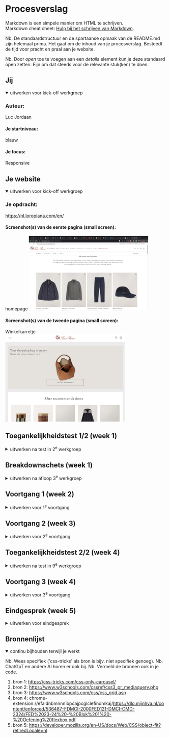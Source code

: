 # Procesverslag
Markdown is een simpele manier om HTML te schrijven.  
Markdown cheat cheet: [Hulp bij het schrijven van Markdown](https://github.com/adam-p/markdown-here/wiki/Markdown-Cheatsheet).

Nb. De standaardstructuur en de spartaanse opmaak van de README.md zijn helemaal prima. Het gaat om de inhoud van je procesverslag. Besteedt de tijd voor pracht en praal aan je website.

Nb. Door *open* toe te voegen aan een *details* element kun je deze standaard open zetten. Fijn om dat steeds voor de relevante stuk(ken) te doen.





## Jij

<details open>
  <summary>uitwerken voor kick-off werkgroep</summary>

  ### Auteur:
  Luc Jordaan

  #### Je startniveau:
  blauw

  #### Je focus:
  Responsive
 
</details>





## Je website

<details open>
  <summary>uitwerken voor kick-off werkgroep</summary>

  ### Je opdracht:
  https://nl.loropiana.com/en/

  #### Screenshot(s) van de eerste pagina (small screen): 
  homepage 
  <img src="readme-images/homepage.png" width="375px" alt="homepage van de website">

  #### Screenshot(s) van de tweede pagina (small screen):
  Winkelkarretje  
  <img src="readme-images/Screenshot 2023-10-02 at 16.37.58.png" width="375px" alt="winkel karretje pagina">
 
</details>



## Toegankelijkheidstest 1/2 (week 1)

<details>
  <summary>uitwerken na test in 2<sup>e</sup> werkgroep</summary>

  ### Bevindingen
  Lijst met je bevindingen die in de test naar voren kwamen:

  Ik was in week 2 nog totaal niet ver met mijn eigen website. Ik was in de lessen voornamelijk bezig met de opdrachten, en dus niet met mijn website. Dit had als gevolg dat ik eigenlijk alleen een header had zonder vormgeving. Ik ben hierna hard aan de bak gegaan met de content vastleggen, uitschetsen en in mijn html te zetten. Hier was ik voornamelijk mee bezig deze week.

</details>



## Breakdownschets (week 1)

<details>
  <summary>uitwerken na afloop 3<sup>e</sup> werkgroep</summary>

  ### de hele pagina: 
  <img src="readme-images/Screenshot 2023-10-02 at 14.05.09.png" width="375px" alt="winkelmandje is leeg in groot scherm">

  ### dynamisch deel (bijv menu): 
  <img src="readme-images/Screenshot 2023-10-02 at 14.05.03.png" width="375px" alt="gesuggesteerde items in groot scherm (slider)">

  ### wellicht nog een dynamisch deel (bijv filter): 
  <img src="readme-images/Screenshot 2023-10-02 at 14.07.07.png" width="375px" alt="slider die groter en kleiner word op de pagina">

</details>





## Voortgang 1 (week 2)

<details>
  <summary>uitwerken voor 1<sup>e</sup> voortgang</summary>

  ### Stand van zaken
  hier dit ging goed & dit was lastig (neem ook screenshots op van delen van je website en code)

  <img src="readme-images/Screenshot 2023-10-02 at 14.08.16.png" width="375px" alt="code van mijn header/ hamburgermenudie niet goed werkt">

  -Ik heb heel lang zitten kloten met een hamburger menu en uiteindelijk is het soort van gelukt, maar ik ben er niet helemaal blij mee. Op klein scherm is het gelukt maar op groot scherm kwam er allemaal content bij uit de hamburger menu. En die kwam in de nav terecht. Ik wist niet hoe dat werkte, dus ik heb een versimpelde versie er van gedaan.


  ### Agenda voor meeting
  samen met je groepje opstellen

  | student 1      | student 2          | student 3    | student 4        |
  | ---            | ---                | ---          | ---              |
  | dit bespreken  | en dit             | en ik dit    | en dan ik dat    |
  | en dat ook nog | dit als er tijd is | nog een punt | dit wil ik zeker |
  | ...            | ...                | ...          | ...              |


  ### Verslag van meeting
  hier na afloop snel de uitkomsten van de meeting vastleggen

  - punt 1: Ik moet mijn header echt afmaken
  - punt 2: Ik moet eerst even de basis elementen in HTML zetten voordat ik teveel aan mijn vormgeving zit.
  - nog een punt: Mijn background image werkte niet mee.
  - Punt 3: Mijn website is niet heel user friendly voor mensen die blind zijn.
  - punt 4: Veel elementen hadden geen heading in de site en dat ia niet heek user friendly.
  - ...

</details>





## Voortgang 2 (week 3)

<details>
  <summary>uitwerken voor 2<sup>e</sup> voortgang</summary>

  ### Stand van zaken
  hier dit ging goed & dit was lastig (neem ook screenshots op van delen van je website en code)

  <img src="readme-images/Screenshot 2023-10-02 at 14.11.18.png" width="375px" alt="screenshot van elementen op tweede pagina">

  <img src="readme-images/Screenshot 2023-10-02 at 16.39.10.png" width="375px" alt="screenshot van lijst van voorgestelde dingen op tweede pagina">


  -Dit is een element van mijn tweede pagina die lastig leek, en die ik wil proberen.

  -Het voorgestelde deel is eigenlijk een soort slider waarin er elementen bijkomen als je scherm groter word, maar ik weet niet hoe ik dat moet doen dus ik maak het gewoon een grid waar alles onder elkaar valt. Dit vond ik belangrijker dan dat je een slider hebt die de helft van de content verstopt.


  ### Agenda voor meeting
  samen met je groepje opstellen

  | student 1      | student 2          | student 3    | student 4        |
  | ---            | ---                | ---          | ---              |
  | dit bespreken  | en dit             | en ik dit    | en dan ik dat    |
  | en dat ook nog | dit als er tijd is | nog een punt | dit wil ik zeker |
  | ...            | ...                | ...          | ...              |


  ### Verslag van meeting
  hier na afloop snel de uitkomsten van de meeting vastleggen

  - punt 1: Ik heb de basis elementen in HTML en moet nu gaan beginnen aan de vormgeving
  - punt 2: De vormgeving is moeilijker dan ik dacht, en ik ben al heel veel tijd kwijt daaraan.
  - punt 3: Ik ben ook begonnen aan de tweede pagina.
  - punt 4: Mijn website is nog totaal niet responsive dus ik moet nu gaan leren hoe media queries werken.
- ...

</details>





## Toegankelijkheidstest 2/2 (week 4)

<details>
  <summary>uitwerken na test in 9<sup>e</sup> werkgroep</summary>

  ### Bevindingen
  Lijst met je bevindingen die in de test naar voren kwamen (geef ook aan wat er verbeterd is):

  -Veel van mijn elementen had ik niet in een echte link gemaakt, maar meer gebruikt als filler. Hierdoor werkte de screenreader niet helemaal.
  -Verder werkte het navigeren door de site prima.
  -Bepaalde links worden steeds genoemd als "link" en dat is niet toegankelijk voor blinde mensen.
  -Ik moet ook meer discriptive alt tags gebruiken voor mijn images en links, bijvoorbeeld waar de links heen gaan etc. Dit is anders echt niet toegankelijk.
  -De h2 tags worden wel goed opgelezen door de screenreader.

</details>





## Voortgang 3 (week 4)

<details>
  <summary>uitwerken voor 3<sup>e</sup> voortgang</summary>

  ### Stand van zaken
  hier dit ging goed & dit was lastig (neem ook screenshots op van delen van je website en code)

  <img src="readme-images/Screenshot 2023-10-02 at 13.45.55.png" width="375px" alt="section tennis walk shoes lukt niet">
  <img src="readme-images/Screenshot 2023-10-02 at 14.01.49.png" width="375px" alt="code van section tennis walk shoes">

  -ik had wat problemen met dit gedeelte en het lukte mij niet om het zelf op te lossen. Dus ik ben zo ver gekomen als mij zonder hulp gaat lukken, en de rest laat ik helaas voor wat het is. De vormgeving is uiteindelijk niet het belangrijkste.


  ### Agenda voor meeting
  samen met je groepje opstellen

  | student 1      | student 2          | student 3    | student 4        |
  | ---            | ---                | ---          | ---              |
  | dit bespreken  | en dit             | en ik dit    | en dan ik dat    |
  | en dat ook nog | dit als er tijd is | nog een punt | dit wil ik zeker |
  | ...            | ...                | ...          | ...              |


  ### Verslag van meeting
  hier na afloop snel de uitkomsten van de meeting vastleggen

  - punt 1: Ik moet mijn hamburger menu nog fixen.
  - punt 2: Ook moet ik nog bepaalde dingen responsive maken zoals de nav en de section van de tennis schoenen..
  - nog een punt
  - ...

</details>





## Eindgesprek (week 5)

<details>
  <summary>uitwerken voor eindgesprek</summary>

  ### Je uitkomst - karakteristiek screenshots:
  <img src="readme-images/Screenshot 2023-10-02 at 13.59.38.png" width="375px" alt="uitomst opdracht 1">

  -In het algemeen ben ik best blij met hoe mijn eigen website is geworden. Het heeft zeker het gevoel van de Loro Piana website. Er zijn bepaalde dingen die ik nog zou willen verbeteren maar daar had ik extra hulp bij nodig.


  ### Dit ging goed/Heb ik geleerd: 
  Korte omschrijving met plaatjes

  <img src="readme-images/Screenshot 2023-10-02 at 13.46.31.png" width="375px" alt="Responsive heb ik veel geleerd">

  -Ik heb veel geleerd over grids gebruiken en hoe ik een website responsive moet. En ik ben vooral trots op deze elementen.

  ### Dit was lastig/Is niet gelukt:
  Korte omschrijving met plaatjes

  <img src="readme-images/Screenshot 2023-10-02 at 13.45.55.png" width="375px" alt="bummer">

-Wat minder goed ging was deze section met de tennis schoenen. Het was een ingewikkelde grid en het lukte mij niet om het te laten lijken op de website. Ook lukte het mij niet om de nav helemaal te maken zoals in de echte site, want het veranderde de responsivness van de site.

</details>





## Bronnenlijst

<details open>
  <summary>continu bijhouden terwijl je werkt</summary>

  Nb. Wees specifiek ('css-tricks' als bron is bijv. niet specifiek genoeg). 
  Nb. ChatGpT en andere AI horen er ook bij.
  Nb. Vermeld de bronnen ook in je code.

  1. bron 1: https://css-tricks.com/css-only-carousel/
  2. bron 2: https://www.w3schools.com/cssref/css3_pr_mediaquery.php
  3. bron 3: https://www.w3schools.com/css/css_grid.asp
  4. bron 4: chrome-extension://efaidnbmnnnibpcajpcglclefindmkaj/https://dlo.mijnhva.nl/content/enforced/536487-FDMCI-2000FED121-DMCI-CMD-2324/FED%2023-24%20-%20Blok%201%20-%20Oefening%20flexbox.pdf
  5. bron 5: https://developer.mozilla.org/en-US/docs/Web/CSS/object-fit?retiredLocale=nl

</details>
